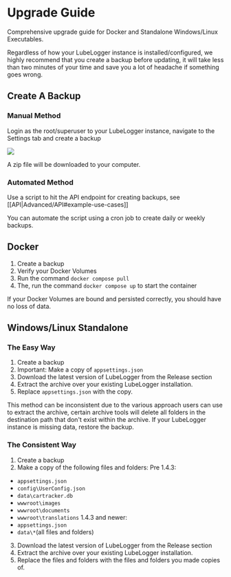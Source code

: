 # Upgrade Guide

Comprehensive upgrade guide for Docker and Standalone Windows/Linux Executables.

Regardless of how your LubeLogger instance is installed/configured, we highly recommend that you create a backup before updating, it will take less than two minutes of your time and save you a lot of headache if something goes wrong.

## Create A Backup

### Manual Method

Login as the root/superuser to your LubeLogger instance, navigate to the Settings tab and create a backup

![](/Installation/Upgrade/a/image-1735849586472.png)

A zip file will be downloaded to your computer.

### Automated Method

Use a script to hit the API endpoint for creating backups, see [[API|Advanced/API#example-use-cases]]

You can automate the script using a cron job to create daily or weekly backups.

## Docker

1. Create a backup
2. Verify your Docker Volumes
3. Run the command `docker compose pull`
4. The, run the command `docker compose up` to start the container

If your Docker Volumes are bound and persisted correctly, you should have no loss of data.

## Windows/Linux Standalone

### The Easy Way

1. Create a backup
2. Important: Make a copy of `appsettings.json`
3. Download the latest version of LubeLogger from the Release section
4. Extract the archive over your existing LubeLogger installation.
5. Replace `appsettings.json` with the copy.

This method can be inconsistent due to the various approach users can use to extract the archive, certain archive tools will delete all folders in the destination path that don't exist within the archive. If your LubeLogger instance is missing data, restore the backup.

### The Consistent Way

1. Create a backup
2. Make a copy of the following files and folders:
 Pre 1.4.3:
- `appsettings.json`
- `config\UserConfig.json`
- `data\cartracker.db`
- `wwwroot\images`
- `wwwroot\documents`
- `wwwroot\translations`
 1.4.3 and newer:
- `appsettings.json`
- `data\*`(all files and folders)

3. Download the latest version of LubeLogger from the Release section
4. Extract the archive over your existing LubeLogger installation.
5. Replace the files and folders with the files and folders you made copies of.
